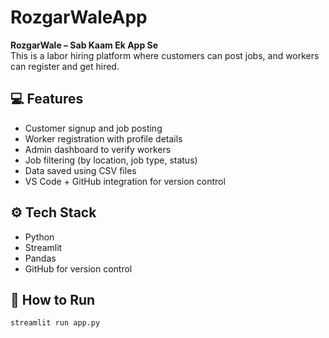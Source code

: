 # RozgarWaleApp

**RozgarWale – Sab Kaam Ek App Se**  
This is a labor hiring platform where customers can post jobs, and workers can register and get hired.

## 💻 Features
- Customer signup and job posting
- Worker registration with profile details
- Admin dashboard to verify workers
- Job filtering (by location, job type, status)
- Data saved using CSV files
- VS Code + GitHub integration for version control

## ⚙ Tech Stack
- Python
- Streamlit
- Pandas
- GitHub for version control

## 🚀 How to Run
```bash
streamlit run app.py
